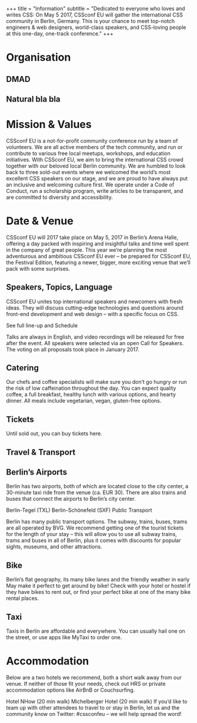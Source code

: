 +++
title = "Information"
subtitle = "Dedicated to everyone who loves and writes CSS: On May 5 2017, CSSconf EU will gather the international CSS community in Berlin, Germany. This is your chance to meet top-notch engineers & web designers, world-class speakers, and CSS-loving people at this one-day, one-track conference."
+++


# Organisation
## DMAD
## Natural bla bla

# Mission & Values

CSSconf EU is a not-for-profit community conference run by a team of volunteers. We are all active members of the tech community, and run or contribute to various free local meetups, workshops, and education initiatives. With CSSconf EU, we aim to bring the international CSS crowd together with our beloved local Berlin community. We are humbled to look back to three sold-out events where we welcomed the world’s most excellent CSS speakers on our stage, and we are proud to have always put an inclusive and welcoming culture first. We operate under a Code of Conduct, run a scholarship program, write articles to be transparent, and are committed to diversity and accessibility.


# Date & Venue

CSSconf EU will 2017 take place on May 5, 2017 in Berlin’s Arena Halle, offering a day packed with inspiring and insightful talks and time well spent in the company of great people. This year we’re planning the most adventurous and ambitious CSSconf EU ever – be prepared for CSSconf EU, the Festival Edition, featuring a newer, bigger, more exciting venue that we’ll pack with some surprises.

## Speakers, Topics, Language

CSSconf EU unites top international speakers and newcomers with fresh ideas. They will discuss cutting-edge technologies and questions around front-end development and web design – with a specific focus on CSS.

See full line-up and Schedule

Talks are always in English, and video recordings will be released for free after the event. All speakers were selected via an open Call for Speakers. The voting on all proposals took place in January 2017.

## Catering

Our chefs and coffee specialists will make sure you don’t go hungry or run the risk of low caffeination throughout the day. You can expect quality coffee, a full breakfast, healthy lunch with various options, and hearty dinner. All meals include vegetarian, vegan, gluten-free options.

## Tickets

Until sold out, you can buy tickets here.


## Travel & Transport

## Berlin’s Airports

Berlin has two airports, both of which are located close to the city center, a 30-minute taxi ride from the venue (ca. EUR 30). There are also trains and buses that connect the airports to Berlin’s city center.

Berlin-Tegel (TXL)
Berlin-Schönefeld (SXF)
Public Transport

Berlin has many public transport options. The subway, trains, buses, trams are all operated by BVG. We recommend getting one of the tourist tickets for the length of your stay – this will allow you to use all subway trains, trams and buses in all of Berlin, plus it comes with discounts for popular sights, museums, and other attractions.

## Bike

Berlin’s flat geography, its many bike lanes and the friendly weather in early May make it perfect to get around by bike! Check with your hotel or hostel if they have bikes to rent out, or find your perfect bike at one of the many bike rental places.

## Taxi

Taxis in Berlin are affordable and everywhere. You can usually hail one on the street, or use apps like MyTaxi to order one.


# Accommodation

Below are a two hotels we recommend, both a short walk away from our venue. If neither of those fit your needs, check out HRS or private accommodation options like AirBnB or Couchsurfing.

Hotel NHow (20 min walk)
Michelberger Hotel (20 min walk)
If you’d like to team up with other attendees to travel to or stay in Berlin, let us and the community know on Twitter: #cssconfeu – we will help spread the word!
